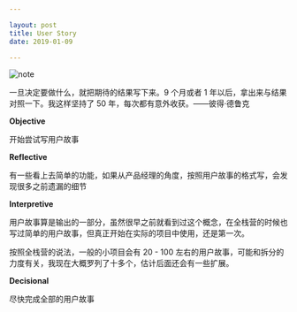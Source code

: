 ```yaml
---

layout: post
title: User Story
date: 2019-01-09

---
```


![note](https://upload-images.jianshu.io/upload_images/11073301-8a426fffb1e5c7bb.jpeg?imageMogr2/auto-orient/strip%7CimageView2/2/w/480)


一旦决定要做什么，就把期待的结果写下来。9 个月或者 1 年以后，拿出来与结果对照一下。我这样坚持了 50 年，每次都有意外收获。——彼得·德鲁克

**Objective**

开始尝试写用户故事

**Reflective**

有一些看上去简单的功能，如果从产品经理的角度，按照用户故事的格式写，会发现很多之前遗漏的细节

**Interpretive**

用户故事算是输出的一部分，虽然很早之前就看到过这个概念，在全栈营的时候也写过简单的用户故事，但真正开始在实际的项目中使用，还是第一次。

按照全栈营的说法，一般的小项目会有 20 - 100 左右的用户故事，可能和拆分的力度有关，我现在大概罗列了十多个，估计后面还会有一些扩展。

**Decisional**

尽快完成全部的用户故事
